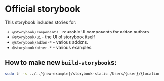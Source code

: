 # Official storybook

This storybook includes stories for:

- `@storybook/components` - reusable UI components for addon authors
- `@storybook/ui` - the UI of storybook itself
- `@storybook/addon-*` - various addons.
- `@storybook/other-*` - various examples.

## How to make new `build-storybook`s:

```sh
sudo ln -s ../../{new-example}/storybook-static /Users/{user}/{location-of-storybook-repo}/core/examples/official-storybook/built-storybookjs/{new-example}
```